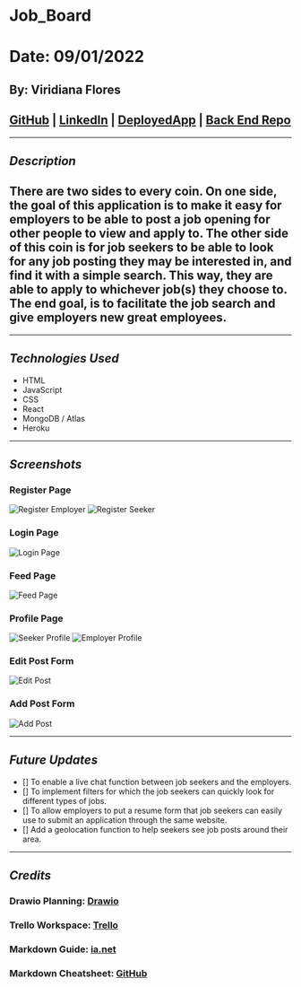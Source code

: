 # Job_Board
# Date: 09/01/2022
## By: Viridiana Flores
## [GitHub](https://github.com/ViryF) | [LinkedIn](https://www.linkedin.com/in/viridianaflores) | [DeployedApp](https://super-awesome-jobboard.herokuapp.com/feed) | [Back End Repo](https://github.com/ViryF/Job_Board)
***
## ***Description***
## There are two sides to every coin. On one side, the goal of this application is to make it easy for employers to be able to post a job opening for other people to view and apply to. The other side of this coin is for job seekers to be able to look for any job posting they may be interested in, and find it with a simple search. This way, they are able to apply to whichever job(s) they choose to. The end goal, is to facilitate the job search and give employers new great employees. 

***
## ***Technologies Used***
* HTML
* JavaScript
* CSS
* React
* MongoDB / Atlas
* Heroku

***
## ***Screenshots*** 
### **Register Page**
![Register Employer](https://media.discordapp.net/attachments/994993050885570580/1019418782084644874/unknown.png)
![Register Seeker](https://media.discordapp.net/attachments/994993050885570580/1019418931594809404/unknown.png)
### **Login Page**
![Login Page](https://media.discordapp.net/attachments/994993050885570580/1019417734297178172/unknown.png)
### **Feed Page**
![Feed Page](https://media.discordapp.net/attachments/994993050885570580/1019417894578307183/unknown.png?width=956&height=712)
### **Profile Page**
![Seeker Profile](https://media.discordapp.net/attachments/994993050885570580/1019418261156270151/unknown.png)
![Employer Profile](https://media.discordapp.net/attachments/994993050885570580/1019418261156270151/unknown.png)
### **Edit Post Form**
![Edit Post](https://media.discordapp.net/attachments/994993050885570580/1019419677937647647/unknown.png?width=706&height=853)
### **Add Post Form**
![Add Post](https://media.discordapp.net/attachments/994993050885570580/1019420121900515399/unknown.png?width=670&height=853)

***
## ***Future Updates***
- [] To enable a live chat function between job seekers and the employers.
- [] To implement filters for which the job seekers can quickly look for different types of jobs. 
- [] To allow employers to put a resume form that job seekers can easily use to submit an application through the same website.  
- [] Add a geolocation function to help seekers see job posts around their area. 
***
## ***Credits***
### Drawio Planning: [Drawio](https://drive.google.com/file/d/1pAuQHibs2pk4Cz6AieNckGC-EtY0A83j/view?usp=sharing)
### Trello Workspace: [Trello](https://trello.com/invite/b/2wVLzugl/dddfda0382ca06bdb1f901139ba743ea/job-board)
### Markdown Guide: [ia.net](https://ia.net/writer/support/general/markdown-guide) 
### Markdown Cheatsheet: [GitHub](https://github.com/ViryF/u1_hw_markdown)
